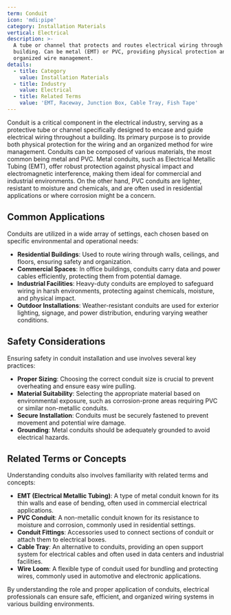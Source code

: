```yaml
---
term: Conduit
icon: 'mdi:pipe'
category: Installation Materials
vertical: Electrical
description: >-
  A tube or channel that protects and routes electrical wiring through a
  building. Can be metal (EMT) or PVC, providing physical protection and
  organized wire management.
details:
  - title: Category
    value: Installation Materials
  - title: Industry
    value: Electrical
  - title: Related Terms
    value: 'EMT, Raceway, Junction Box, Cable Tray, Fish Tape'
---
```

Conduit is a critical component in the electrical industry, serving as a protective tube or channel specifically designed to encase and guide electrical wiring throughout a building. Its primary purpose is to provide both physical protection for the wiring and an organized method for wire management. Conduits can be composed of various materials, the most common being metal and PVC. Metal conduits, such as Electrical Metallic Tubing (EMT), offer robust protection against physical impact and electromagnetic interference, making them ideal for commercial and industrial environments. On the other hand, PVC conduits are lighter, resistant to moisture and chemicals, and are often used in residential applications or where corrosion might be a concern.

## Common Applications

Conduits are utilized in a wide array of settings, each chosen based on specific environmental and operational needs:

- **Residential Buildings**: Used to route wiring through walls, ceilings, and floors, ensuring safety and organization.
- **Commercial Spaces**: In office buildings, conduits carry data and power cables efficiently, protecting them from potential damage.
- **Industrial Facilities**: Heavy-duty conduits are employed to safeguard wiring in harsh environments, protecting against chemicals, moisture, and physical impact.
- **Outdoor Installations**: Weather-resistant conduits are used for exterior lighting, signage, and power distribution, enduring varying weather conditions.

## Safety Considerations

Ensuring safety in conduit installation and use involves several key practices:

- **Proper Sizing**: Choosing the correct conduit size is crucial to prevent overheating and ensure easy wire pulling.
- **Material Suitability**: Selecting the appropriate material based on environmental exposure, such as corrosion-prone areas requiring PVC or similar non-metallic conduits.
- **Secure Installation**: Conduits must be securely fastened to prevent movement and potential wire damage.
- **Grounding**: Metal conduits should be adequately grounded to avoid electrical hazards.

## Related Terms or Concepts

Understanding conduits also involves familiarity with related terms and concepts:

- **EMT (Electrical Metallic Tubing)**: A type of metal conduit known for its thin walls and ease of bending, often used in commercial electrical applications.
- **PVC Conduit**: A non-metallic conduit known for its resistance to moisture and corrosion, commonly used in residential settings.
- **Conduit Fittings**: Accessories used to connect sections of conduit or attach them to electrical boxes.
- **Cable Tray**: An alternative to conduits, providing an open support system for electrical cables and often used in data centers and industrial facilities.
- **Wire Loom**: A flexible type of conduit used for bundling and protecting wires, commonly used in automotive and electronic applications.

By understanding the role and proper application of conduits, electrical professionals can ensure safe, efficient, and organized wiring systems in various building environments.
